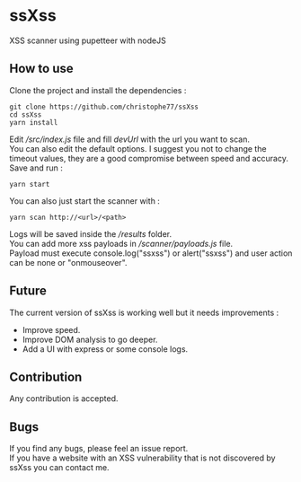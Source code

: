 # ssXss

XSS scanner using pupetteer with nodeJS<br />

## How to use

Clone the project and install the dependencies :<br />

    git clone https://github.com/christophe77/ssXss
    cd ssXss
    yarn install

Edit _/src/index.js_ file and fill _devUrl_ with the url you want to scan.<br />
You can also edit the default options. I suggest you not to change the timeout values, they are a good compromise between speed and accuracy.<br />
Save and run :<br />

    yarn start

You can also just start the scanner with :<br />

    yarn scan http://<url>/<path>

Logs will be saved inside the _/results_ folder. <br />
You can add more xss payloads in _/scanner/payloads.js_ file. <br />
Payload must execute console.log("ssxss") or alert("ssxss") and user action can be none or "onmouseover". <br />

## Future

The current version of ssXss is working well but it needs improvements :<br/>

- Improve speed.
- Improve DOM analysis to go deeper.
- Add a UI with express or some console logs.

## Contribution

Any contribution is accepted.<br />

## Bugs

If you find any bugs, please feel an issue report.<br />
If you have a website with an XSS vulnerability that is not discovered by ssXss you can contact me.<br />
